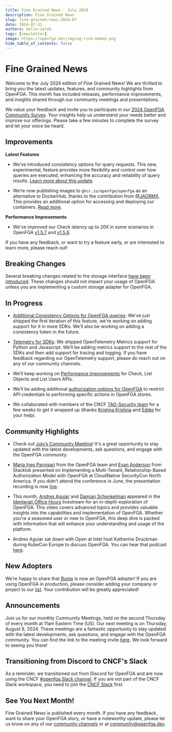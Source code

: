 ```yaml
---
title: Fine Grained News - July 2024
description: Fine Grained News
slug: fine-grained-news-2024-07
date: 2024-07-31
authors: hello-caleb
tags: [newsletter]
image: https://openfga.dev/img/og-rich-embed.png
hide_table_of_contents: false
---
```

# Fine Grained News


Welcome to the July 2024 edition of Fine Grained News! We are thrilled to bring you the latest updates, features, and community highlights from OpenFGA. This month has included releases, performance improvements, and insights shared through our community meetings and presentations.


We value your feedback and invite you to participate in our [2024 OpenFGA Community Survey](https://www.surveymonkey.com/r/OPENFGA2024). Your insights help us understand your needs better and improve our offerings. Please take a few minutes to complete the survey and let your voice be heard.


## Improvements


**Latest Features**


- We’ve introduced consistency options for query requests. This new, experimental, feature provides more flexibility and control over how queries are executed, enhancing the accuracy and reliability of query results. [Learn more about this update](https://openfga.dev/blog/query-consistency-options-announcement).


- We’re now publishing images to `ghcr.io/openfga/openfga` as an alternative to DockerHub, thanks to the contribution from [@JAORMX](https://github.com/JAORMX). This provides an additional option for accessing and deploying our containers. [Read more](https://github.com/openfga/openfga/pull/1775).


**Performance Improvements**


- We've improved our Check latency up to 20X in some scenarios in OpenFGA [v1.5.7](https://github.com/openfga/openfga/releases/tag/v1.5.7) and [v1.5.6](https://github.com/openfga/openfga/releases/tag/v1.5.6).


If you have any feedback, or want to try a feature early, or are interested to learn more, please reach out!


## Breaking Changes


Several breaking changes related to the storage interface [have been introduced](https://github.com/openfga/openfga/releases/tag/v1.5.7). These changes should not impact your usage of OpenFGA unless you are implementing a custom storage adapter for OpenFGA.


## In Progress


- [Additional Consistency Options for OpenFGA queries](https://github.com/openfga/roadmap/issues/54): We've just shipped the first iteration of this feature, we're working on adding support for it in more SDKs. We’ll also be working on adding a consistency token in the future.


- [Telemetry for SDKs](https://github.com/openfga/roadmap/issues/41): We shipped OpenTelemetry Metrics support for Python and Javascript. We’ll be adding metrics support to the rest of the SDKs and then add support for tracing and logging. If you have feedback regarding our OpenTelemetry support, please do reach out on any of our community channels.


- We’ll keep working on [Performance Improvements](https://github.com/openfga/roadmap/issues/61) for Check, List Objects and List Users APIs.


- We’ll be adding additional [authorization options for OpenFGA](https://github.com/openfga/roadmap/issues/30) to restrict API credentials to performing specific actions in OpenFGA stores.


-  We collaborated with members of the CNCF [TAG-Security team](https://github.com/cncf/tag-security) for a few weeks to get it wrapped up (thanks [Krishna Krishna](https://github.com/krishnakv) and [Eddie](https://github.com/eddie-knight) for your help).


## Community Highlights


- Check out [July’s Community Meeting](https://www.youtube.com/watch?v=GvgeQcQlUuU&t=212s&pp=ygUHT3BlbkZHQQ%3D%3D)! It's a great opportunity to stay updated with the latest developments, ask questions, and engage with the OpenFGA community.


- [Maria Ines Parnisari](https://www.linkedin.com/in/miparnisari/) from the OpenFGA team and [Evan Anderson](https://www.linkedin.com/in/evankanderson/) from Stacklok presented on Implementing a Multi-Tenant, Relationship-Based Authorization Model with OpenFGA at CloudNative SecurityCon North America. If you didn’t attend the conference in June, the presentation recording is now [live](https://www.youtube.com/watch?v=zIJOBLbaZOc).


- This month, [Andres Aguiar](https://www.linkedin.com/in/aaguiar/) and [Damian Schenkelman](https://www.linkedin.com/in/damianschenkelman/) appeared in the [Identerati Office Hours](https://www.youtube.com/watch?v=Ups1FFxK3VE&pp=ygUHT3BlbkZHQQ%3D%3D) livestream for an in-depth exploration of OpenFGA. This video covers advanced topics and provides valuable insights into the capabilities and implementation of OpenFGA. Whether you're a seasoned user or new to OpenFGA, this deep dive is packed with information that will enhance your understanding and usage of the platform.


- Andres Aguiar sat down with Open at Intel host Katherine Druckman during KubeCon Europe to discuss OpenFGA. You can hear that podcast <!-- markdown-link-check-disable -->
[here](https://www.intel.com/content/www/us/en/developer/articles/community/fine-grained-authorization-with-openfga.html).
<!-- markdown-link-check-enable -->


## New Adopters


We’re happy to share that [Bump](https://www.bump-charge.com/) is now an OpenFGA adopter! If you are using OpenFGA in production, please consider adding your company or project to our [list](https://github.com/openfga/community/blob/main/ADOPTERS.md). Your contribution will be greatly appreciated!


## Announcements


Join us for our monthly Community Meetings, held on the second Thursday of every month at 11am Eastern Time (US). Our next meeting is on Thursday, August 8, 2024. These meetings are a fantastic opportunity to stay updated with the latest developments, ask questions, and engage with the OpenFGA community. You can find the link to the meeting invite [here](https://openfga.dev/docs/community#monthly-community-meetings). We look forward to seeing you there!


## Transitioning from Discord to CNCF's Slack


As a reminder, we transitioned out from Discord for OpenFGA and are now using the CNCF [#openfga Slack channel](https://cloud-native.slack.com/archives/C06G1NNH47N). If you are not part of the CNCF Slack workspace, you need to join the [CNCF Slack](https://slack.cncf.io) first.


## See You Next Month!


Fine Grained News is published every month. If you have any feedback, want to share your OpenFGA story, or have a noteworthy update, please let us know on any of our [community channels](https://openfga.dev/community) or at [community@openfga.dev](mailto:community@openfga.dev).

